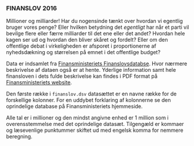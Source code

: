 ### FINANSLOV 2016

Millioner og milliarder! Har du nogensinde tænkt over hvordan vi egentlig bruger vores penge? Eller hvilken betydning det _egentligt_ har når et parti vil bevilge flere eller færre milliarder til det ene eller det andet? Hvordan hele kagen ser ud og hvordan den bliver skåret og fordelt? Eller om den offentlige debat i virkeligheden er afsporet i proportionerne af nyhedsdækning og størrelsen på emnet i det offentlige budget?

Data er indsamlet fra [Finansministeriets Finanslovsdatabse](http://www.oes-cs.dk/olapdatabase/finanslov/index.cgi).
Hvor nærmere beskrivelse af dataen også er at hente. Yderlige information samt hele finansloven i dets fulde beskrivelse kan findes i PDF format på 
[Finansministeriets website](https://www.fm.dk/publikationer/2016/finanslov-for-2016).

Den første række i `finanslov.dsv` datasættet er en navne række for de forskellige kolonner. For en uddybet forklaring af kolonnerne se den oprindelige database på Finansministeriets hjemmeside. 

Alle tal er i millioner og den mindst angivne enhed er 1 million som i overensstemmelse med det oprindelige datasæt. Tilgengæld er kommaer og læsevenlige punktummer skiftet ud med engelsk komma for nemmere beregning.